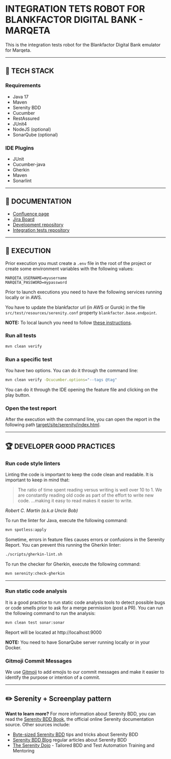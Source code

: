 # INTEGRATION TETS ROBOT FOR BLANKFACTOR DIGITAL BANK - MARQETA

This is the integration tests robot for the Blankfactor Digital Bank emulator
for Marqeta.

---

## 🧰 TECH STACK

### Requirements

* Java 17
* Maven
* Serenity BDD
* Cucumber
* RestAssured
* JUnit4
* NodeJS (optional)
* SonarQube (optional)

### IDE Plugins

* JUnit
* Cucumber-java
* Gherkin
* Maven
* Sonarlint

---

## 📗 DOCUMENTATION

* [Confluence page](https://blankfactor.atlassian.net/wiki/spaces/Marqueta/pages/603619801/Project+Overview)
* [Jira Board](https://blankfactor.atlassian.net/jira/software/projects/CMQT/boards/77)
* [Development repository](https://us-east-1.console.aws.amazon.com/codesuite/codecommit/repositories/DigitalBank/browse/refs/heads/develop?region=us-east-1)
* [Integration tests repository](https://us-east-1.console.aws.amazon.com/codesuite/codecommit/repositories/DigitalBankQA/browse?region=us-east-1)

---

## 🚀 EXECUTION

Prior execution you must create a `.env` file in the root of the project or
create some environment variables with the following values:

```
MARQETA_USERNAME=myusername
MARQETA_PASSWORD=mypassword
```

Prior to launch executions you need to have the following services running
locally or in AWS.

You have to update the blankfactor url (in AWS or Gurok) in the
file `src/test/resources/serenity.conf` property `blankfactor.base.endpoint`.

**NOTE:** To local launch you need to
follow [these instructions](https://us-east-1.console.aws.amazon.com/codesuite/codecommit/repositories/DigitalBank/browse/refs/heads/develop?region=us-east-1).

### Run all tests

```bash
mvn clean verify
```

### Run a specific test

You have two options. You can do it through the command line:

```bash
mvn clean verify -Dcucumber.options="--tags @tag"
```

You can do it through the IDE opening the feature file and clicking on the play
button.

### Open the test report

After the execution with the command line, you can open the report in the
following
path [target/site/serenity/index.html](target/site/serenity/index.html).

---

## 🏆 DEVELOPER GOOD PRACTICES

### Run code style linters

Linting the code is important to keep the code clean and readable. It is
important to keep in mind that:

> The ratio of time spent reading versus writing is well over 10 to 1. We are
> constantly reading old code as part of the effort to write new code. …making
> it
> easy to read makes it easier to write.

_Robert C. Martin (a.k.a Uncle Bob)_

To run the linter for Java, execute the following command:

````bash
mvn spotless:apply
````

Sometime, errors in feature files causes errors or confusions in the Serenity
Report. You can prevent this running the Gherkin linter:

````bash
./scripts/gherkin-lint.sh
````

To run the checker for Gherkin, execute the following command:

````bash
mvn serenity:check-gherkin
````

---

### Run static code analysis

It is a good practice to run static code analysis tools to detect possible bugs
or code smells prior to ask for a merge permission (post a PR). You can run the
following command to run the analysis:

````bash
mvn clean test sonar:sonar
````

Report will be located at http://localhost:9000

**NOTE:** You need to have SonarQube server running locally or in your Docker.

### Gitmoji Commit Messages

We use [Gitmoji](https://gitmoji.dev/) to add emojis to our commit messages and
make it easier to identify the purpose or intention of a commit.

---

## ✏️ Serenity + Screenplay pattern

**Want to learn more?** For more information about Serenity BDD, you can read
the [Serenity BDD Book](https://serenity-bdd.github.io/theserenitybook/latest/index.html),
the
official online Serenity documentation source. Other sources include:

* [Byte-sized Serenity BDD](https://www.youtube.com/channel/UCav6-dPEUiLbnu-rgpy7_bw/featured)
  tips and tricks about Serenity BDD
* [Serenity BDD Blog](https://johnfergusonsmart.com/category/serenity-bdd/)
  regular articles
  about Serenity BDD
* [The Serenity Dojo](https://www.serenity-dojo.com) - Tailored BDD and Test
  Automation Training and Mentoring
